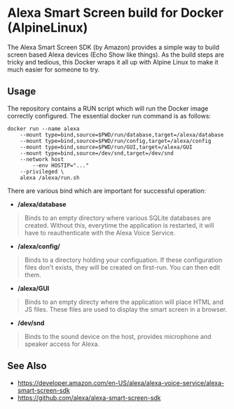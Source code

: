 # Alexa Smart Screen build for Docker (AlpineLinux)

The Alexa Smart Screen SDK (by Amazon) provides a simple way to build screen based Alexa devices (Echo Show like things).
As the build steps are tricky and tedious, this Docker wraps it all up with Alpine Linux to make it much easier for
someone to try.

## Usage

The repository contains a RUN script which will run the Docker image correctly configured. The essential docker run command is as follows:

~~~~
docker run --name alexa
    --mount type=bind,source=$PWD/run/database,target=/alexa/database
    --mount type=bind,source=$PWD/run/config,target=/alexa/config
    --mount type=bind,source=$PWD/run/GUI,target=/alexa/GUI
    --mount type=bind,source=/dev/snd,target=/dev/snd
    --network host
		--env HOSTIP="..."
    --privileged \
    alexa /alexa/run.sh
~~~~

There are various bind which are important for successful operation:

* **/alexa/database**
> Binds to an empty directory where various SQLite databases are created. Without this, everytime
the application is restarted, it will have to reauthenticate with the Alexa Voice Service.

* **/alexa/config/**
> Binds to a directory holding your configuation. If these configuration files don't exists, they will be
created on first-run. You can then edit them.

* **/alexa/GUI**
> Binds to an empty directy where the application will place HTML and JS files. These files are used
to display the smart screen in a browser.

* **/dev/snd**
> Binds to the sound device on the host, provides microphone and speaker access for Alexa.

## See Also

* https://developer.amazon.com/en-US/alexa/alexa-voice-service/alexa-smart-screen-sdk
* https://github.com/alexa/alexa-smart-screen-sdk
